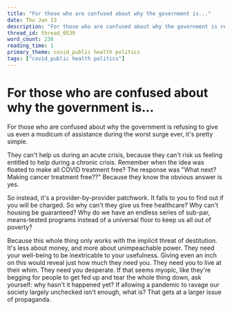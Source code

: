 ```yaml
---
title: "For those who are confused about why the government is..."
date: Thu Jan 13
description: "For those who are confused about why the government is refusing to give us even a modicum of assistance during the worst surge ever, it's pretty simple."
thread_id: thread_0539
word_count: 236
reading_time: 1
primary_theme: covid_public health politics
tags: ["covid_public health politics"]
---
```


# For those who are confused about why the government is...

For those who are confused about why the government is refusing to give us even a modicum of assistance during the worst surge ever, it's pretty simple.

They can't help us during an acute crisis, because they can't risk us feeling entitled to help during a chronic crisis. Remember when the idea was floated to make all COVID treatment free? The response was "What next? Making cancer treatment free??" Because they know the obvious answer is yes.

So instead, it's a provider-by-provider patchwork. It falls to you to find out if you will be charged. So why can't they give us free healthcare? Why can't housing be guaranteed? Why do we have an endless series of sub-par, means-tested programs instead of a universal floor to keep us all out of poverty?

Because this whole thing only works with the implicit threat of destitution. It's less about money, and more about unimpeachable power. They need your well-being to be inextricable to your usefulness. Giving even an inch on this would reveal just how much they need you. They need you to live at their whim. They need you desperate. If that seems myopic, like they're begging for people to get fed up and tear the whole thing down, ask yourself: why hasn't it happened yet? If allowing a pandemic to ravage our society largely unchecked isn't enough, what is? That gets at a larger issue of propaganda.